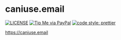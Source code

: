 # caniuse.email

[![LICENSE](https://img.shields.io/badge/license-MIT-lightgrey.svg)](https://raw.githubusercontent.com/coliff/caniuse.email/master/LICENSE)
[![Tip Me via PayPal](https://img.shields.io/badge/PayPal-tip%20me-green.svg?logo=paypal)](https://www.paypal.me/coliff)
[![code style: prettier](https://img.shields.io/badge/code_style-prettier-ff69b4.svg?style=flat-square)](https://github.com/prettier/prettier)

https://caniuse.email
